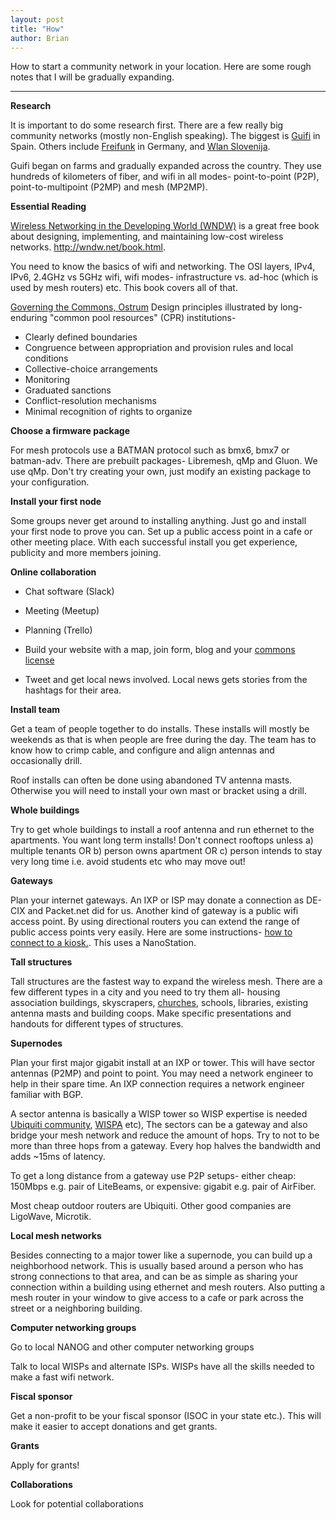 ```yaml
---
layout: post
title: "How"
author: Brian
---
```

How to start a community network in your location. Here are some rough notes that I will be gradually expanding.

---

**Research**

It is important to do some research first. There are a few really big community networks (mostly non-English speaking). The biggest is [Guifi](https://guifi.net/en/node/38392) in Spain. Others include [Freifunk](https://freifunk.net/en/) in Germany, and [Wlan Slovenija](https://wlan-si.net/en/). 

Guifi began on farms and gradually expanded across the country. They use hundreds of kilometers of fiber, and wifi in all modes- point-to-point (P2P), point-to-multipoint (P2MP) and mesh (MP2MP).

**Essential Reading**

[Wireless Networking in the Developing World (WNDW)](http://wndw.net/book.html) is a great free book about designing, implementing, and maintaining low-cost wireless networks. http://wndw.net/book.html. 

You need to know the basics of wifi and networking. The OSI layers, IPv4, IPv6, 2.4GHz vs 5GHz wifi, wifi modes- infrastructure vs. ad-hoc (which is used by mesh routers) etc. This book covers all of that.

[Governing the Commons, Ostrum](https://www.amazon.com/Governing-Commons-Evolution-Institutions-Collective/dp/B00DELQ2T0/ref=sr_1_3?)  Design principles illustrated by long-enduring "common pool resources" (CPR) institutions-

*  Clearly defined boundaries
*  Congruence between appropriation and provision rules and local conditions
*  Collective-choice arrangements
*  Monitoring
*  Graduated sanctions
*  Conflict-resolution mechanisms
*  Minimal recognition of rights to organize

**Choose a firmware package**

For mesh protocols use a BATMAN protocol such as bmx6, bmx7 or batman-adv. There are prebuilt packages- Libremesh, qMp and Gluon. We use qMp. Don't try creating your own, just modify an existing package to your configuration. 

**Install your first node**

Some groups never get around to installing anything. Just go and install your first node to prove you can. Set up a public access point in a cafe or other meeting place. With each successful install you get experience, publicity and more members joining.

**Online collaboration**

* Chat software (Slack)

* Meeting (Meetup)

* Planning (Trello)

* Build your website with a map, join form, blog and your [commons license](https://nycmesh.net/ncl.pdf)

* Tweet and get local news involved. Local news gets stories from the hashtags for their area. 

**Install team**

Get a team of people together to do installs. These installs will mostly be weekends as that is when people are free during the day. The team has to know how to crimp cable, and configure and align antennas and occasionally drill.

Roof installs can often be done using abandoned TV antenna masts. Otherwise you will need to install your own mast or bracket using a drill.

**Whole buildings**

Try to get whole buildings to install a roof antenna and run ethernet to the apartments. You want long term installs! Don't connect rooftops unless a) multiple tenants OR b) person owns apartment OR c) person intends to stay very long time i.e. avoid students etc who may move out! 

**Gateways**

Plan your internet gateways. An IXP or ISP may donate a connection as DE-CIX and Packet.net did for us. Another kind of gateway is a public wifi access point. By using directional routers you can extend the range of public access points very easily. Here are some instructions- [how to connect to a kiosk.](../public-access-points). This uses a NanoStation.

**Tall structures**

Tall structures are the fastest way to expand the wireless mesh. There are a few different types in a city and you need to try them all- housing association buildings, skyscrapers, [churches](../../leaflet/church.pdf), schools, libraries, existing antenna masts and building coops. Make specific presentations and handouts for different types of structures.

**Supernodes**

Plan your first major gigabit install at an IXP or tower. This will have sector antennas (P2MP) and point to point. You may need a network engineer to help in their spare time. An IXP connection requires a network engineer familiar with BGP.

A sector antenna is basically a WISP tower so WISP expertise is needed [Ubiquiti community](https://community.ubnt.com/), [WISPA](http://www.wispa.org/) etc), The sectors can be a gateway and also bridge your mesh network and reduce the amount of hops. Try to not to be more than three hops from a gateway. Every hop halves the bandwidth and adds ~15ms of latency.

To get a long distance from a gateway use P2P setups- either cheap: 150Mbps e.g. pair of LiteBeams, or expensive: gigabit e.g. pair of AirFiber.

Most cheap outdoor routers are Ubiquiti. Other good companies are LigoWave, Microtik.

**Local mesh networks**

Besides connecting to a major tower like a supernode, you can build up a neighborhood network. This is usually based around a person who has strong connections to that area, and can be as simple as sharing your connection within a building using ethernet and mesh routers. Also putting a mesh router in your window to give access to a cafe or park across the street or a neighboring building.

**Computer networking groups**

Go to local NANOG and other computer networking groups

Talk to local WISPs and alternate ISPs. WISPs have all the skills needed to make a fast wifi network.

**Fiscal sponsor**

Get a non-profit to be your fiscal sponsor (ISOC in your state etc.). This will make it easier to accept donations and get grants.

**Grants**

Apply for grants!

**Collaborations**

Look for potential collaborations
